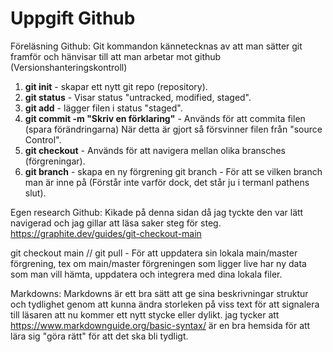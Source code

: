 # Uppgift Github

Föreläsning Github:
Git kommandon kännetecknas av att man sätter git framför och hänvisar till att man arbetar mot github (Versionshanteringskontroll)

1. **git init** - skapar ett nytt git repo (repository). 
2. **git status** - Visar status "untracked, modified, staged". 
3. **git add** - lägger filen i status "staged". 
4. **git commit -m "Skriv en förklaring"** - Används för att commita filen (spara förändringarna) När detta är gjort så försvinner filen från "source Control". 
5. **git checkout** - Används för att navigera mellan olika bransches (förgreningar). 
6. **git branch** - skapa en ny förgrening git branch - För att se vilken branch man är inne på (Förstår inte varför dock, det står ju i termanl pathens slut).

Egen research Github:
Kikade på denna sidan då jag tyckte den var lätt navigerad och jag gillar att läsa saker steg för steg. https://graphite.dev/guides/git-checkout-main

git checkout main // git pull - För att uppdatera sin lokala main/master förgrening, tex om main/master förgreningen som ligger live har ny data som man vill hämta, uppdatera och integrera med dina lokala filer.

Markdowns:
Markdowns är ett bra sätt att ge sina beskrivningar struktur och tydlighet genom att kunna ändra storleken på viss text för att signalera till läsaren att nu kommer ett nytt stycke eller dylikt. jag tycker att https://www.markdownguide.org/basic-syntax/ är en bra hemsida för att lära sig "göra rätt" för att det ska bli tydligt.